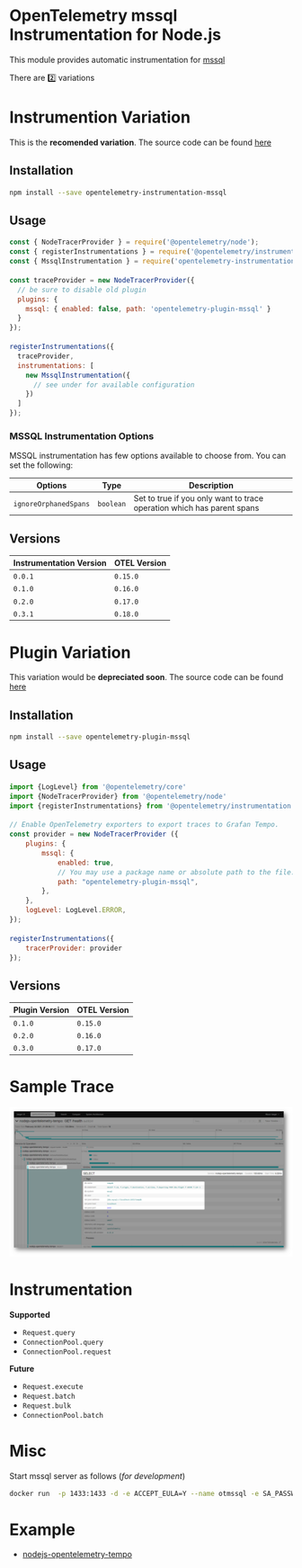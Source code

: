 # OpenTelemetry mssql Instrumentation for Node.js

This module provides automatic instrumentation for [mssql](https://www.npmjs.com/package/mssql)

There are :two: variations 

# Instrumention Variation

This is the **recomended variation**. The source code can be found [here](https://github.com/mnadeem/opentelemetry-instrumentation-mssql/tree/instrumentation)


## Installation

````bash
npm install --save opentelemetry-instrumentation-mssql
````

## Usage

````js
const { NodeTracerProvider } = require('@opentelemetry/node');
const { registerInstrumentations } = require('@opentelemetry/instrumentation');
const { MssqlInstrumentation } = require('opentelemetry-instrumentation-mssql');

const traceProvider = new NodeTracerProvider({
  // be sure to disable old plugin
  plugins: {
    mssql: { enabled: false, path: 'opentelemetry-plugin-mssql' }
  }
});

registerInstrumentations({
  traceProvider,
  instrumentations: [
    new MssqlInstrumentation({
      // see under for available configuration
    })
  ]
});

````

### MSSQL Instrumentation Options

MSSQL instrumentation has few options available to choose from. You can set the following:

| Options       | Type                       | Description                                                                               |
| --------------| ---------------------------| ----------------------------------------------------------------------------------------- |
| `ignoreOrphanedSpans` | `boolean` | Set to true if you only want to trace operation which has parent spans |


## Versions

| Instrumentation Version       | OTEL Version                       |
| --------------| ---------------------------|
| `0.0.1` | `0.15.0` |
| `0.1.0` | `0.16.0` |
| `0.2.0` | `0.17.0` |
| `0.3.1` | `0.18.0` |

# Plugin Variation

This variation would be **depreciated soon**. The source code can be found [here](https://github.com/mnadeem/opentelemetry-instrumentation-mssql/tree/plugin)

## Installation

````bash
npm install --save opentelemetry-plugin-mssql
````

## Usage

````js
import {LogLevel} from '@opentelemetry/core'
import {NodeTracerProvider} from '@opentelemetry/node'
import {registerInstrumentations} from '@opentelemetry/instrumentation'

// Enable OpenTelemetry exporters to export traces to Grafan Tempo.
const provider = new NodeTracerProvider ({
    plugins: {
        mssql: {
            enabled: true,
            // You may use a package name or absolute path to the file.
            path: "opentelemetry-plugin-mssql",
        },
    },
    logLevel: LogLevel.ERROR,      
});

registerInstrumentations({
    tracerProvider: provider
});
````

## Versions

| Plugin Version | OTEL Version            |
| ------------| ---------------------------|
| `0.1.0` | `0.15.0` |
| `0.2.0` | `0.16.0` |
| `0.3.0` | `0.17.0` |

# Sample Trace

![](docs/img/mssql-trace.png)

# Instrumentation

**Supported**

* `Request.query`
* `ConnectionPool.query`
* `ConnectionPool.request`


**Future**

* `Request.execute`
* `Request.batch`
* `Request.bulk`
* `ConnectionPool.batch`

# Misc

Start mssql server as follows (*for development*)

````bash
docker run  -p 1433:1433 -d -e ACCEPT_EULA=Y --name otmssql -e SA_PASSWORD=P@ssw0rd mcr.microsoft.com/mssql/server
````

# Example

* [nodejs-opentelemetry-tempo](https://github.com/mnadeem/nodejs-opentelemetry-tempo)
